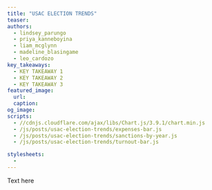 ```yaml
---
title: "USAC ELECTION TRENDS"
teaser: 
authors:
  - lindsey_parungo
  - priya_kanneboyina
  - liam_mcglynn
  - madeline_blasingame
  - leo_cardozo
key_takeaways:
  - KEY TAKEAWAY 1
  - KEY TAKEAWAY 2
  - KEY TAKEAWAY 3
featured_image:
  url: 
  caption: 
og_image: 
scripts:
  - //cdnjs.cloudflare.com/ajax/libs/Chart.js/3.9.1/chart.min.js
  - /js/posts/usac-election-trends/expenses-bar.js
  - /js/posts/usac-election-trends/sanctions-by-year.js
  - /js/posts/usac-election-trends/turnout-bar.js

stylesheets:
  -
---
```


Text here

<div>
  <canvas id = 'yearly-sanctions'> </canvas>
</div>

<div>
  <canvas id = 'expenses-chart'></canvas>
</div>

<div>
  <canvas id = 'turnout-bar'></canvas>
</div>